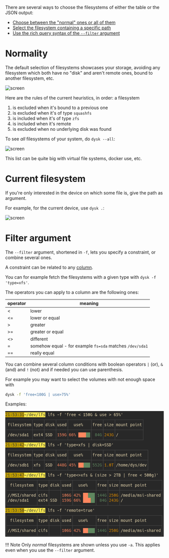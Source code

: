 
There are several ways to choose the filesystems of either the table or the JSON output:

* [Choose between the "normal" ones or all of them](#normality)
* [Select the filesystem containing a specific path](#current-filesystem)
* [Use the rich query syntax of the `--filter` argument](#filter-argument)

# Normality

The default selection of filesystems showcases your storage, avoiding any filesystem which both have no "disk" and aren't remote ones, bound to another filesystem, etc.

![screen](img/rows-standard.png)

Here are the rules of the current heuristics, in order: a filesystem

1. is excluded when it's bound to a previous one
1. is excluded when it's of type `squashfs`
1. is included when it's of type `zfs`
1. is included when it's remote
1. is excluded when no underlying disk was found

To see *all* filesystems of your system, do `dysk --all`:

![screen](img/rows-all.png)

This list can be quite big with virtual file systems, docker use, etc.

# Current filesystem

If you're only interested in the device on which some file is, give the path as argument.

For example, for the current device, use `dysk .`:

![screen](img/rows-current.png)

# Filter argument

The `--filter` argument, shortened in `-f`, lets you specify a constraint, or combine several ones.

A constraint can be related to any [column](../table#all-columns).

You can for example fetch the filesystems with a given type with `dysk -f 'type=xfs'`.

The operators you can apply to a column are the following ones:

|operator|meaning|
|-|-|
|<| lower
|<=| lower or equal
|>| greater
|>=| greater or equal
|<>| different
|=| somehow equal - for example `fs=sda` matches `/dev/sda1`
|==|really equal

You can combine several column conditions with boolean operators `|` (or), `&` (and) and `!` (not) and if needed you can use parenthesis.

For example you may want to select the volumes with not enough space with

```bash
dysk -f 'free<100G | use>75%'
```

Examples:

![screen](img/filters.png)

!!! Note
    Only *normal* filesystems are shown unless you use `-a`. This applies even when you use the `--filter` argument.

